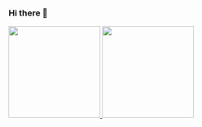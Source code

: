 ### Hi there 👋
<p align="left">
<a href="https://github.com/dickyoctavianus">
  <img height="180em" src="https://github-readme-stats-eight-theta.vercel.app/api?username=dickyoctavianus&show_icons=true&theme=algolia&include_all_commits=true&count_private=true"/>
  <img height="180em" src="https://github-readme-stats-eight-theta.vercel.app/api/top-langs/?username=dickyoctavianus&layout=compact&langs_count=8&theme=algolia"/>
</a>
</p>

<!--
**dickyoctavianus/dickyoctavianus** is a ✨ _special_ ✨ repository because its `README.md` (this file) appears on your GitHub profile.

Here are some ideas to get you started:

- 🔭 I’m currently working on ...
- 🌱 I’m currently learning ...
- 👯 I’m looking to collaborate on ...
- 🤔 I’m looking for help with ...
- 💬 Ask me about ...
- 📫 How to reach me: ...
- 😄 Pronouns: ...
- ⚡ Fun fact: ...
-->
